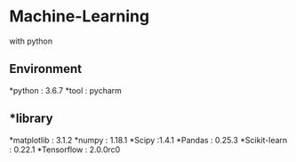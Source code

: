 # Machine-Learning
with python

Environment
-----------
*python : 3.6.7
*tool : pycharm

*library
--------
  *matplotlib : 3.1.2
  *numpy : 1.18.1
  *Scipy :1.4.1
  *Pandas : 0.25.3
  *Scikit-learn : 0.22.1
  *Tensorflow : 2.0.0rc0


